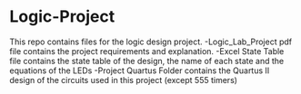 # Logic-Project
This repo contains files for the logic design project.
-Logic_Lab_Project pdf file contains the project requirements and explanation.
-Excel State Table file contains the state table of the design, the name of each state and the equations of the LEDs
-Project Quartus Folder contains the Quartus II design of the circuits used in this project (except 555 timers)